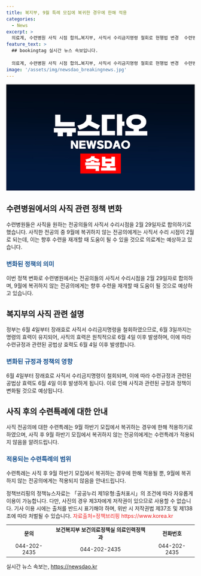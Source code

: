 ```yaml
---
title: 복지부, 9월 특례 모집에 복귀한 경우에 한해 적용
categories:
  - News
excerpt: >
  의료계, 수련병원 사직 시점 합의…복지부, 사직서 수리금지명령 철회로 현행법 변경  수련병원과 전공의들이 사직서 수리 시점을 2월 29일자로 합의했다. 6월 4일부터 사직서 수리금지명령이 철회되어, 사직의 효력은 6월 4일부터 발생하며, 수련규정과 관련된 공법상 효력도 6월 4일부터 발생한다. 사직 후 9월 하반기 모집에서 복귀하지 않는 전공의에게는 수련특례가 적용되지 않는다는 보건복지부 설명
feature_text: >
  ## bookingtag 실시간 뉴스 속보입니다.

  의료계, 수련병원 사직 시점 합의…복지부, 사직서 수리금지명령 철회로 현행법 변경  수련병원과 전공의들이 사직서 수리 시점을 2월 29일자로 합의했다. 6월 4일부터 사직서 수리금지명령이 철회되어, 사직의 효력은 6월 4일부터 발생하며, 수련규정과 관련된 공법상 효력도 6월 4일부터 발생한다. 사직 후 9월 하반기 모집에서 복귀하지 않는 전공의에게는 수련특례가 적용되지 않는다는 보건복지부 설명
image: '/assets/img/newsdao_breakingnews.jpg'
---
```


<p><img src="/assets/img/newsdao_breakingnews.jpg" alt="bookingtag 속보" /></p>

<h2 data-ke-size="size26">수련병원에서의 사직 관련 정책 변화</h2>

<p data-ke-size="size16">수련병원들은 사직을 원하는 전공의들의 사직서 수리시점을 2월 29일자로 합의하기로 했습니다. 사직한 전공의 중 9월에 복귀하지 않는 전공의에게는 사직서 수리 시점이 2월로 되는데, 이는 향후 수련을 재개할 때 도움이 될 수 있을 것으로 의료계는 예상하고 있습니다.</p>

<h3><b><span style="color: #1a5490;">변화된 정책의 의미</span></b></h3>

<p data-ke-size="size16">이번 정책 변화로 수련병원에서는 전공의들의 사직서 수리시점을 2월 29일자로 합의하며, 9월에 복귀하지 않는 전공의에게는 향후 수련을 재개할 때 도움이 될 것으로 예상하고 있습니다.</p>

<h2 data-ke-size="size26">복지부의 사직 관련 설명</h2>

<p data-ke-size="size16">정부는 6월 4일부터 장래효로 사직서 수리금지명령을 철회하였으므로, 6월 3일까지는 명령의 효력이 유지되어, 사직의 효력은 원칙적으로 6월 4일 이후 발생하며, 이에 따라 수련규정과 관련된 공법상 효력도 6월 4일 이후 발생합니다.</p>

<h3><b><span style="color: #1a5490;">변화된 규정과 정책의 영향</span></b></h3>

<p data-ke-size="size16">6월 4일부터 장래효로 사직서 수리금지명령이 철회되며, 이에 따라 수련규정과 관련된 공법상 효력도 6월 4일 이후 발생하게 됩니다. 이로 인해 사직과 관련된 규정과 정책이 변화될 것으로 예상됩니다.</p>

<h2 data-ke-size="size26">사직 후의 수련특례에 대한 안내</h2>

<p data-ke-size="size16">사직 전공의에 대한 수련특례는 9월 하반기 모집에서 복귀하는 경우에 한해 적용하기로 하였으며, 사직 후 9월 하반기 모집에서 복귀하지 않는 전공의에게는 수련특례가 적용되지 않음을 알려드립니다.</p>

<h3><b><span style="color: #1a5490;">적용되는 수련특례의 범위</span></b></h3>

<p data-ke-size="size16">수련특례는 사직 후 9월 하반기 모집에서 복귀하는 경우에 한해 적용될 뿐, 9월에 복귀하지 않는 전공의에게는 적용되지 않음을 안내드립니다.</p>

<p data-ke-size="size16">정책브리핑의 정책뉴스자료는 「공공누리 제1유형:출처표시」의 조건에 따라 자유롭게 이용이 가능합니다. 다만, 사진의 경우 제3자에게 저작권이 있으므로 사용할 수 없습니다. 기사 이용 시에는 출처를 반드시 표기해야 하며, 위반 시 저작권법 제37조 및 제138조에 따라 처벌될 수 있습니다. <span style="color: #ee2323;">자료출처=정책브리핑 https://www.korea.kr</span></p>

<table>
    <tr>
        <td style="text-align: center; height: 17px;"><b>문의</b></td>
        <td style="text-align: center; height: 17px;"><b>보건복지부 보건의료정책실 의료인력정책과</b></td>
        <td style="text-align: center; height: 17px;"><b>전화번호</b></td>
    </tr>
    <tr>
        <td style="text-align: center; height: 17px;">044-202-2435</td>
        <td style="text-align: center; height: 17px;">044-202-2435</td>
        <td style="text-align: center; height: 17px;">044-202-2435</td>
    </tr>
</table>
실시간 뉴스 속보는, <a href="https://newsdao.kr" rel="dofollow">https://newsdao.kr</a>


